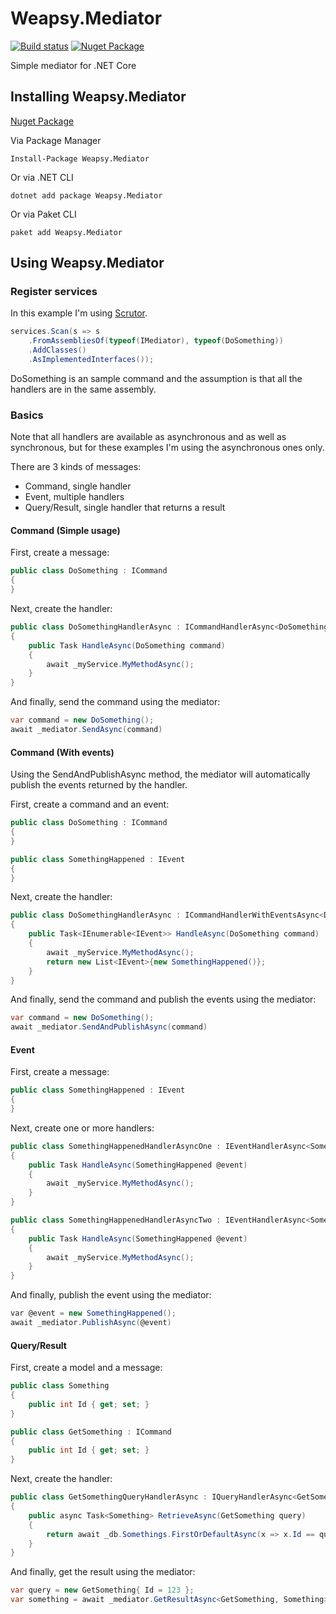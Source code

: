 # Weapsy.Mediator

[![Build status](https://ci.appveyor.com/api/projects/status/p5p80y0fa6e9wbaa?svg=true)](https://ci.appveyor.com/project/lucabriguglia/weapsy-mediator)
[![Nuget Package](https://img.shields.io/badge/nuget-1.1.0-brightgreen.svg)](https://www.nuget.org/packages/Weapsy.Mediator)

Simple mediator for .NET Core

## Installing Weapsy.Mediator

[Nuget Package](https://www.nuget.org/packages/Weapsy.Mediator/)

Via Package Manager

    Install-Package Weapsy.Mediator
    
Or via .NET CLI

    dotnet add package Weapsy.Mediator
    
Or via Paket CLI

    paket add Weapsy.Mediator

## Using Weapsy.Mediator

### Register services

In this example I'm using [Scrutor](https://github.com/khellang/Scrutor).

```C#
services.Scan(s => s
    .FromAssembliesOf(typeof(IMediator), typeof(DoSomething))
    .AddClasses()
    .AsImplementedInterfaces());
```
DoSomething is an sample command and the assumption is that all the handlers are in the same assembly.

### Basics

Note that all handlers are available as asynchronous and as well as synchronous, but for these examples I'm using the asynchronous ones only.

There are 3 kinds of messages:
- Command, single handler
- Event, multiple handlers
- Query/Result, single handler that returns a result

#### Command (Simple usage)

First, create a message:

```C#
public class DoSomething : ICommand
{
}
```

Next, create the handler:

```C#
public class DoSomethingHandlerAsync : ICommandHandlerAsync<DoSomething>
{
    public Task HandleAsync(DoSomething command)
    {
        await _myService.MyMethodAsync();
    }
}
```

And finally, send the command using the mediator:

```C#
var command = new DoSomething();
await _mediator.SendAsync(command)
```

#### Command (With events)

Using the SendAndPublishAsync method, the mediator will automatically publish the events returned by the handler.

First, create a command and an event:

```C#
public class DoSomething : ICommand
{
}

public class SomethingHappened : IEvent
{
}
```

Next, create the handler:

```C#
public class DoSomethingHandlerAsync : ICommandHandlerWithEventsAsync<DoSomething>
{
    public Task<IEnumerable<IEvent>> HandleAsync(DoSomething command)
    {
        await _myService.MyMethodAsync();
        return new List<IEvent>{new SomethingHappened()};
    }
}
```

And finally, send the command and publish the events using the mediator:

```C#
var command = new DoSomething();
await _mediator.SendAndPublishAsync(command)
```

#### Event

First, create a message:

```C#
public class SomethingHappened : IEvent
{
}
```

Next, create one or more handlers:

```C#
public class SomethingHappenedHandlerAsyncOne : IEventHandlerAsync<SomethingHappened>
{
    public Task HandleAsync(SomethingHappened @event)
    {
        await _myService.MyMethodAsync();
    }
}

public class SomethingHappenedHandlerAsyncTwo : IEventHandlerAsync<SomethingHappened>
{
    public Task HandleAsync(SomethingHappened @event)
    {
        await _myService.MyMethodAsync();
    }
}
```

And finally, publish the event using the mediator:

```C#
var @event = new SomethingHappened();
await _mediator.PublishAsync(@event)
```

#### Query/Result

First, create a model and a message:

```C#
public class Something
{
    public int Id { get; set; }
}

public class GetSomething : ICommand
{
    public int Id { get; set; }
}
```

Next, create the handler:

```C#
public class GetSomethingQueryHandlerAsync : IQueryHandlerAsync<GetSomething, Something>
{
    public async Task<Something> RetrieveAsync(GetSomething query)
    {
        return await _db.Somethings.FirstOrDefaultAsync(x => x.Id == query.Id);
    }
}
```

And finally, get the result using the mediator:

```C#
var query = new GetSomething{ Id = 123 };
var something = await _mediator.GetResultAsync<GetSomething, Something>(query);
```




























